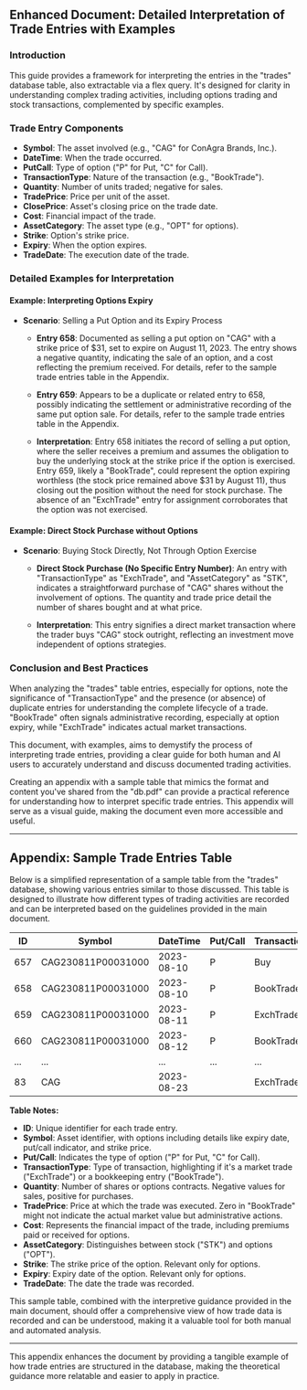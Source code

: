 
## Enhanced Document: Detailed Interpretation of Trade Entries with Examples

### Introduction
This guide provides a framework for interpreting the entries in the "trades" database table, also extractable via a flex query. It's designed for clarity in understanding complex trading activities, including options trading and stock transactions, complemented by specific examples.

### Trade Entry Components
- **Symbol**: The asset involved (e.g., "CAG" for ConAgra Brands, Inc.).
- **DateTime**: When the trade occurred.
- **PutCall**: Type of option ("P" for Put, "C" for Call).
- **TransactionType**: Nature of the transaction (e.g., "BookTrade").
- **Quantity**: Number of units traded; negative for sales.
- **TradePrice**: Price per unit of the asset.
- **ClosePrice**: Asset's closing price on the trade date.
- **Cost**: Financial impact of the trade.
- **AssetCategory**: The asset type (e.g., "OPT" for options).
- **Strike**: Option's strike price.
- **Expiry**: When the option expires.
- **TradeDate**: The execution date of the trade.

### Detailed Examples for Interpretation

#### Example: Interpreting Options Expiry
- **Scenario**: Selling a Put Option and its Expiry Process

    - **Entry 658**: Documented as selling a put option on "CAG" with a strike price of $31, set to expire on August 11, 2023. The entry shows a negative quantity, indicating the sale of an option, and a cost reflecting the premium received. For details, refer to the sample trade entries table in the Appendix.
    
    - **Entry 659**: Appears to be a duplicate or related entry to 658, possibly indicating the settlement or administrative recording of the same put option sale. For details, refer to the sample trade entries table in the Appendix.

    - **Interpretation**: Entry 658 initiates the record of selling a put option, where the seller receives a premium and assumes the obligation to buy the underlying stock at the strike price if the option is exercised. Entry 659, likely a "BookTrade", could represent the option expiring worthless (the stock price remained above $31 by August 11), thus closing out the position without the need for stock purchase. The absence of an "ExchTrade" entry for assignment corroborates that the option was not exercised.

#### Example: Direct Stock Purchase without Options
- **Scenario**: Buying Stock Directly, Not Through Option Exercise

    - **Direct Stock Purchase (No Specific Entry Number)**: An entry with "TransactionType" as "ExchTrade", and "AssetCategory" as "STK", indicates a straightforward purchase of "CAG" shares without the involvement of options. The quantity and trade price detail the number of shares bought and at what price.

    - **Interpretation**: This entry signifies a direct market transaction where the trader buys "CAG" stock outright, reflecting an investment move independent of options strategies.

### Conclusion and Best Practices
When analyzing the "trades" table entries, especially for options, note the significance of "TransactionType" and the presence (or absence) of duplicate entries for understanding the complete lifecycle of a trade. "BookTrade" often signals administrative recording, especially at option expiry, while "ExchTrade" indicates actual market transactions.

This document, with examples, aims to demystify the process of interpreting trade entries, providing a clear guide for both human and AI users to accurately understand and discuss documented trading activities.

Creating an appendix with a sample table that mimics the format and content you've shared from the "db.pdf" can provide a practical reference for understanding how to interpret specific trade entries. This appendix will serve as a visual guide, making the document even more accessible and useful.

---

## Appendix: Sample Trade Entries Table

Below is a simplified representation of a sample table from the "trades" database, showing various entries similar to those discussed. This table is designed to illustrate how different types of trading activities are recorded and can be interpreted based on the guidelines provided in the main document.

| ID  | Symbol         | DateTime      | Put/Call | TransactionType | Quantity | TradePrice | ClosePrice | Cost       | AssetCategory | Strike | Expiry   | TradeDate |
|-----|----------------|---------------|----------|-----------------|----------|------------|------------|------------|---------------|--------|----------|-----------|
| 657 | CAG230811P00031000 | 2023-08-10 | P        | Buy             | 1        | 0.0        | 0.0        | 9.69743    | OPT           | 31.0   | 2023-08-11| 2023-08-11|
| 658 | CAG230811P00031000 | 2023-08-10 | P        | BookTrade       | -1       | 0.1        | 0.0        | -9.69743   | OPT           | 31.0   | 2023-08-11| 2023-08-10|
| 659 | CAG230811P00031000 | 2023-08-11 | P        | ExchTrade       | -1       | 0.1        | 0.125      | -9.69743   | OPT           | 31.0   | 2023-08-11| 2023-08-10|
| 660 | CAG230811P00031000 | 2023-08-12 | P        | BookTrade       | 1        | 0.0        | 0.0        | 9.69743    | OPT           | 31.0   | 2023-08-11| 2023-08-11|
| ... | ...              | ...           | ...      | ...             | ...      | ...        | ...        | ...        | ...           | ...    | ...      | ...       |
| 83  | CAG              | 2023-08-23 |          | ExchTrade       | 100      | 31.0       | 29.66      | 3100.0     | STK           | 0.0    |          | 2023-08-23|

**Table Notes:**

- **ID**: Unique identifier for each trade entry.
- **Symbol**: Asset identifier, with options including details like expiry date, put/call indicator, and strike price.
- **Put/Call**: Indicates the type of option ("P" for Put, "C" for Call).
- **TransactionType**: Type of transaction, highlighting if it's a market trade ("ExchTrade") or a bookkeeping entry ("BookTrade").
- **Quantity**: Number of shares or options contracts. Negative values for sales, positive for purchases.
- **TradePrice**: Price at which the trade was executed. Zero in "BookTrade" might not indicate the actual market value but administrative actions.
- **Cost**: Represents the financial impact of the trade, including premiums paid or received for options.
- **AssetCategory**: Distinguishes between stock ("STK") and options ("OPT").
- **Strike**: The strike price of the option. Relevant only for options.
- **Expiry**: Expiry date of the option. Relevant only for options.
- **TradeDate**: The date the trade was recorded.

This sample table, combined with the interpretive guidance provided in the main document, should offer a comprehensive view of how trade data is recorded and can be understood, making it a valuable tool for both manual and automated analysis.

---

This appendix enhances the document by providing a tangible example of how trade entries are structured in the database, making the theoretical guidance more relatable and easier to apply in practice.

